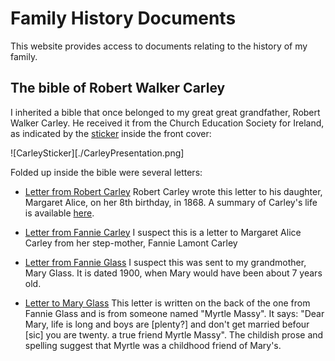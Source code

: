 # Family History Documents

This website provides access to documents relating to the history of
my family.

## The bible of Robert Walker Carley

I inherited a bible that once belonged to my great great grandfather,
Robert Walker Carley. He received it from the Church Education Society
for Ireland, as indicated by the [sticker](./CarleyPresentation.pdf)
inside the front cover:

  ![CarleySticker][./CarleyPresentation.png]

Folded up inside the bible were several letters:

* [Letter from Robert Carley](RobtCarley.pdf) Robert Carley wrote this
  letter to his daughter, Margaret Alice, on her 8th birthday,
  in 1868. A summary of Carley's life is available
  [here][seguin-gazette-enterprise].

* [Letter from Fannie Carley](MCarley.pdf) I suspect this is a letter
  to Margaret Alice Carley from her step-mother, Fannie Lamont Carley

* [Letter from Fannie Glass](FromFannieGlass.pdf) I suspect this was
  sent to my grandmother, Mary Glass. It is dated 1900, when Mary
  would have been about 7 years old.

* [Letter to Mary Glass](ToMaryGlass.pdf) This letter is written on
  the back of the one from Fannie Glass and is from someone named
  "Myrtle Massy". It says: "Dear Mary, life is long and boys are
  [plenty?] and don't get married befour [sic] you are twenty. a true
  friend Myrtle Massy". The childish prose and spelling suggest that
  Myrtle was a childhood friend of Mary's.

[seguin-gazette-enterprise]:
https://www.newspapers.com/clip/21483199/robert-walker-carley-bio-from-seguin/







